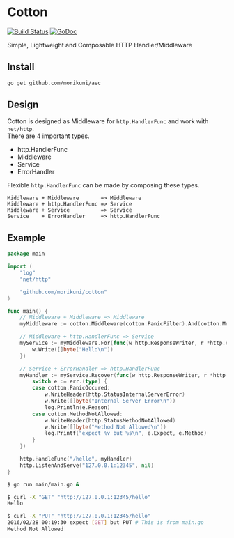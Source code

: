 # Cotton

[![Build Status](https://travis-ci.org/morikuni/cotton.svg?branch=master)](https://travis-ci.org/morikuni/cotton)
[![GoDoc](https://godoc.org/github.com/morikuni/cotton?status.svg)](https://godoc.org/github.com/morikuni/cotton)

Simple, Lightweight and Composable HTTP Handler/Middleware

## Install

```sh
go get github.com/morikuni/aec
```

## Design

Cotton is designed as Middleware for `http.HandlerFunc` and work with `net/http`.  
There are 4 important types.

- http.HandlerFunc
- Middleware
- Service
- ErrorHandler

Flexible `http.HandlerFunc` can be made by composing these types.

```
Middleware + Middleware       => Middleware
Middleware + http.HandlerFunc => Service
Middleware + Service          => Service
Service    + ErrorHandler     => http.HandlerFunc
```

## Example

```go
package main

import (
	"log"
	"net/http"

	"github.com/morikuni/cotton"
)

func main() {
	// Middleware + Middleware => Middleware
	myMiddleware := cotton.Middleware(cotton.PanicFilter).And(cotton.MethodFilter(cotton.GET))

	// Middleware + http.HandlerFunc => Service
	myService := myMiddleware.For(func(w http.ResponseWriter, r *http.Request) {
		w.Write([]byte("Hello\n"))
	})

	// Service + ErrorHandler => http.HandlerFunc
	myHandler := myService.Recover(func(w http.ResponseWriter, r *http.Request, err cotton.Error) {
		switch e := err.(type) {
		case cotton.PanicOccured:
			w.WriteHeader(http.StatusInternalServerError)
			w.Write([]byte("Internal Server Error\n"))
			log.Println(e.Reason)
		case cotton.MethodNotAllowed:
			w.WriteHeader(http.StatusMethodNotAllowed)
			w.Write([]byte("Method Not Allowed\n"))
			log.Printf("expect %v but %s\n", e.Expect, e.Method)
		}
	})

	http.HandleFunc("/hello", myHandler)
	http.ListenAndServe("127.0.0.1:12345", nil)
}
```

```sh
$ go run main/main.go &

$ curl -X "GET" "http://127.0.0.1:12345/hello"
Hello

$ curl -X "PUT" "http://127.0.0.1:12345/hello"
2016/02/28 00:19:30 expect [GET] but PUT # This is from main.go
Method Not Allowed
```

